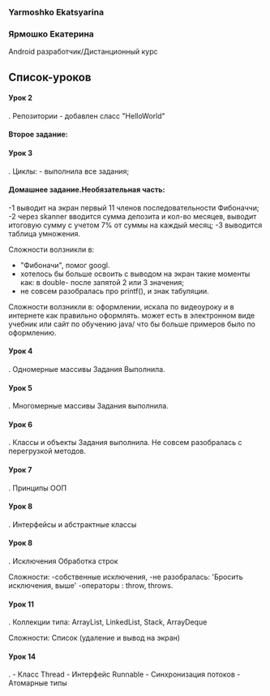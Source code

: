 <h3> Yarmoshko Ekatsyarina </h3> 
<h3> Ярмошко Екатерина </h3>
Android разработчик/Дистанционный курс

## Список-уроков
<h4>Урок 2 </h4>.
Репозитории
- добавлен сласс "HelloWorld"
  <h4>Второе задание: </h4>

<h4>Урок 3 </h4>.
  Циклы:
- выполнила все задания;

<h4>Домашнее задание.Необязательная часть: </h4>
-1 выводит на экран первый 11 членов последовательности Фибоначчи;
-2 через skanner вводится сумма депозита и кол-во месяцев, выводит итоговую сумму с учетом 7% от суммы на каждый месяц;
-3 выводится таблица умножения.

Сложности волзникли в:
- "Фибоначи", помог googl.
- хотелось бы больше освоить с выводом на экран такие моменты как: в double- после запятой 2 или 3 значения;
- не совсем разобралась про  printf(), и знак табуляции.

Сложности волзникли в:
оформлении, искала по видеоуроку и в интернете как правильно оформлять.
может есть в электронном виде учебник или сайт по обучению java/ что бы больше примеров было по оформлению.

<h4>Урок 4 </h4>.
Одномерные массивы
Задания Выполнила.

<h4>Урок 5 </h4>.
Многомерные массивы
Задания выполнила.

<h4>Урок 6 </h4>.
Классы и объекты
Задания выполнила.
Не совсем разобралась с перегрузкой методов.

<h4>Урок 7 </h4>.
Принципы ООП

<h4>Урок 8 </h4>.
Интерфейсы и абстрактные классы

<h4>Урок 8 </h4>.
Исключения
Обработка строк

Сложности: 
-собственные исключения, 
-не разобралась: 'Бросить исключения, выше'
-операторы : throw, throws.

<h4>Урок 11 </h4>.
Коллекции типа: ArrayList, LinkedList, Stack,
ArrayDeque

Сложности:
Список <Object> (удаление и вывод на экран)

<h4>Урок 14 </h4>.
- Класс Thread
- Интерфейс Runnable
- Синхронизация потоков
- Атомарные типы


